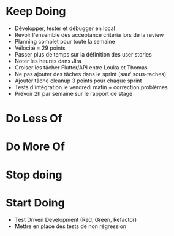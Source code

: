 # Keep Doing
- Développer, tester et débugger en local
- Revoir l'ensemble des acceptance criteria lors de la review
- Planning complet pour toute la semaine
- Vélocité = 29 points
- Passer plus de temps sur la définition des user stories 
- Noter les heures dans Jira
- Croiser les tâcher Flutter/API entre Louka et Thomas
- Ne pas ajouter des tâches dans le sprint (sauf sous-taches)
- Ajouter tâche cleanup 3 points pour chaque sprint
- Tests d'intégration le vendredi matin + correction problèmes 
- Prévoir 2h par semaine sur le rapport de stage

# Do Less Of

# Do More Of

# Stop doing

# Start Doing
- Test Driven Development (Red, Green, Refactor)
- Mettre en place des tests de non régression